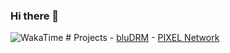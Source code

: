 ### Hi there 👋
<img alt="WakaTime" src="https://github-readme-stats.vercel.app/api/wakatime?username=bludotbat"/>
# Projects
 - <a href="https://bludrm.lol">bluDRM</a>
 - <a href="https://pixelnetwork.co">PIXEL Network</a>

